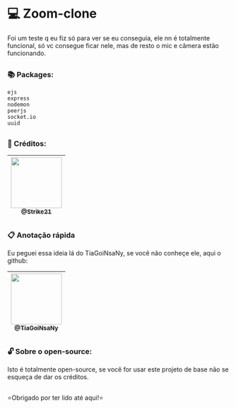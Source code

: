 # 💻 Zoom-clone

Foi um teste q eu fiz só para ver se eu conseguia, ele nn é totalmente funcional, 
só vc consegue ficar nele, mas de resto o mic e câmera estão funcionando.

##

### 📚 Packages:
    ejs
    express
    nodemon
    peerjs
    socket.io
    uuid

##

### 💫 Créditos:

| [<img src="https://64.media.tumblr.com/505893fa1ab322ec9601620372619324/4cee22d5d980cd05-88/s1280x1920/e5241cb7ff5dcf3c3bfae031515e057230d1c4b7.jpg" width=115><br><sub>@Strike21</sub>](https://github.com/Strike21) |
| :---: |

##

### 📋 Anotação rápida

Eu peguei essa ideia lá do TiaGoiNsaNy, se você não conheçe ele, aqui o github:

| [<img src="https://avatars.githubusercontent.com/u/62999761?s=460&u=1a2c2557c68aeef26e6eb8fab98ff1ca32a7d259&v=4" width=115><br><sub>@TiaGoiNsaNy</sub>](https://github.com/TiaGoiNsaNy) |
| :---: |  

##

### 🔓 Sobre o open-source:

Isto é totalmente open-source, se você for usar este projeto de base não se esqueça de dar os créditos.

##

⭐Obrigado por ter lido até aqui!⭐
